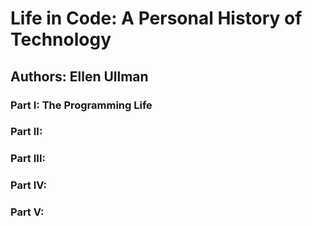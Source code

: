 # Life in Code: A Personal History of Technology

## Authors: Ellen Ullman

### Part I: The Programming Life

### Part II: 

### Part III: 

### Part IV: 

### Part V: 
